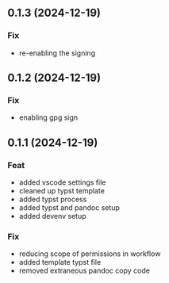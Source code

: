## 0.1.3 (2024-12-19)

### Fix

- re-enabling the signing

## 0.1.2 (2024-12-19)

### Fix

- enabling gpg sign

## 0.1.1 (2024-12-19)

### Feat

- added vscode settings file
- cleaned up typst template
- added typst process
- added typst and pandoc setup
- added devenv setup

### Fix

- reducing scope of permissions in workflow
- added template typst file
- removed extraneous pandoc copy code
